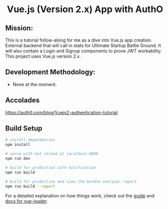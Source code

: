 # <center>Vue.js (Version 2.x) App with AuthO</center>

## Mission:
This is a tutorial follow-along for me as a dive into Vue.js app creation.  External backend that will call in stats for Ultimate Startup Battle Ground.  It will also contain a Login and Signup components to prove JWT workability.  This project uses Vue.js version 2.x.

## Development Methodology:
* None at the moment.

## Accolades
https://auth0.com/blog/Vuejs2-authentication-tutorial

## Build Setup

``` bash
# install dependencies
npm install

# serve with hot reload at localhost:8080
npm run dev

# build for production with minification
npm run build

# build for production and view the bundle analyzer report
npm run build --report
```

For a detailed explanation on how things work, check out the [guide](http://vuejs-templates.github.io/webpack/) and [docs for vue-loader](http://vuejs.github.io/vue-loader).

